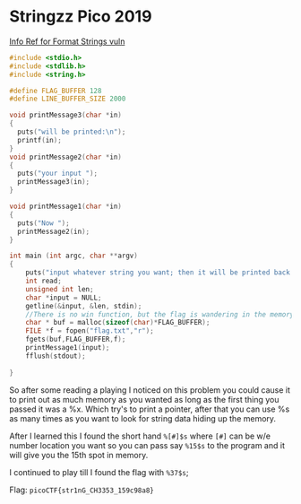# Stringzz Pico 2019

[Info Ref for Format Strings vuln](http://www.cis.syr.edu/~wedu/Teaching/cis643/LectureNotes_New/Format_String.pdf)

```c
#include <stdio.h>
#include <stdlib.h>
#include <string.h>

#define FLAG_BUFFER 128
#define LINE_BUFFER_SIZE 2000

void printMessage3(char *in)
{
  puts("will be printed:\n");
  printf(in);
}
void printMessage2(char *in)
{
  puts("your input ");
  printMessage3(in);
}

void printMessage1(char *in)
{
  puts("Now ");
  printMessage2(in);
}

int main (int argc, char **argv)
{
    puts("input whatever string you want; then it will be printed back:\n");
    int read;
    unsigned int len;
    char *input = NULL;
    getline(&input, &len, stdin);
    //There is no win function, but the flag is wandering in the memory!
    char * buf = malloc(sizeof(char)*FLAG_BUFFER);
    FILE *f = fopen("flag.txt","r");
    fgets(buf,FLAG_BUFFER,f);
    printMessage1(input);
    fflush(stdout);
 
}
```

So after some reading a playing I noticed on this problem you could cause it to print out as much memory as you wanted as long as the first thing you passed it was a %x. Which try's to print a pointer, after that you can use %s as many times as you want to look for string data hiding up the memory. 

After I learned this I found the short hand `%[#]$s` where `[#]` can be w/e number location you want so you can pass say `%15$s` to the program and it will give you the 15th spot in memory. 

I continued to play till I found the flag with `%37$s`; 

Flag: `picoCTF{str1nG_CH3353_159c98a8}`

